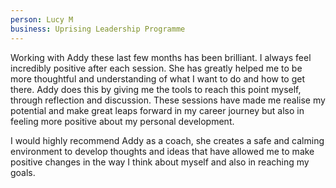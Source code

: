 ```yaml
---
person: Lucy M
business: Uprising Leadership Programme
---
```

Working with Addy these last few months has been brilliant. I always feel incredibly positive after each session.
She has greatly helped me to be more thoughtful and understanding of what I want to do and how to get there.
Addy does this by giving me the tools to reach this point myself, through reflection and discussion. These
sessions have made me realise my potential and make great leaps forward in my career journey but also in
feeling more positive about my personal development.

I would highly recommend Addy as a coach, she creates a safe and calming environment to develop thoughts
and ideas that have allowed me to make positive changes in the way I think about myself and also in reaching
my goals.